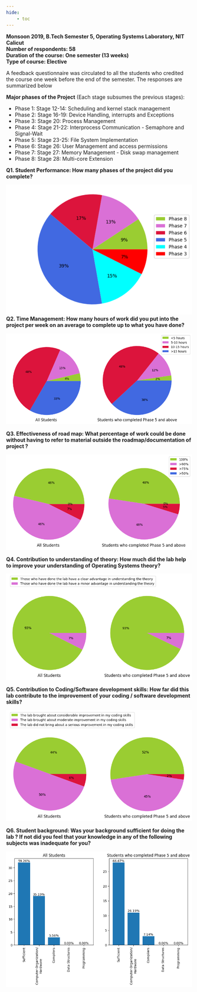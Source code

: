 ```yaml
---
hide:
    - toc
---
```

**Monsoon 2019, B.Tech Semester 5, Operating Systems Laboratory, NIT Calicut**  
**Number of respondents: 58**  
**Duration of the course: One semester (13 weeks)**  
**Type of course: Elective**  
  

A feedback questionnaire was circulated to all the students who credited the course one week before the end of the semester. The responses are summarized below

**Major phases of the Project** (Each stage subsumes the previous stages):  

*   Phase 1: Stage 12-14: Scheduling and kernel stack management
*   Phase 2: Stage 16-19: Device Handling, interrupts and Exceptions
*   Phase 3: Stage 20: Process Management
*   Phase 4: Stage 21-22: Interprocess Communication - Semaphore and Signal-Wait
*   Phase 5: Stage 23-25: File System Implementation
*   Phase 6: Stage 26: User Management and access permissions
*   Phase 7: Stage 27: Memory Management - Disk swap management
*   Phase 8: Stage 28: Multi-core Extension

  
**Q1. Student Performance: How many phases of the project did you complete?**  
  
![](./nitc19q1.png)  
**Q2. Time Management: How many hours of work did you put into the project per week on an average to complete up to what you have done?**  
  
![](./nitc19q2.png)  
  
**Q3. Effectiveness of road map: What percentage of work could be done without having to refer to material outside the roadmap/documentation of project ?**  
  
![](./nitc19q3.png)  
  
**Q4. Contribution to understanding of theory: How much did the lab help to improve your understanding of Operating Systems theory?**  
  
![](./nitc19q4.png)  
  
**Q5. Contribution to Coding/Software development skills: How far did this lab contribute to the improvement of your coding / software development skills?**  
  
![](./nitc19q5.png)  
  
**Q6. Student background: Was your background sufficient for doing the lab ? If not did you feel that your knowledge in any of the following subjects was inadequate for you?**  
  
![](./nitc19q6.png)